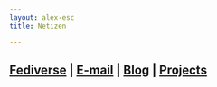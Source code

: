 ```yaml
---
layout: alex-esc
title: Netizen

---
```



## [Fediverse][1] | [E-mail][2] | [Blog][3] | [Projects][4]

[1]: https://social.librem.one/@alexesc
[2]: mailto:alexesc@disroot.org
[3]: https://alex-esc.github.io/posts/
[4]: https://alex-esc.github.io/posts/

<!--more-->





<!--


<iframe src="//rss.bloople.net/?url=http%3A%2F%2Fwww.rssmix.com%2Fu%2F9114087%2Frss.xml&showtitle=false&striphtml=true&type=html"  width="620" height="800"></iframe>

Follow on the [fediverse][1] or [RSS][2].


[1]: https://bots.tinysubversions.com/u/alexesc_social/
[2]: http://www.rssmix.com/u/9114087/rss.xml












https://www.reddit.com/user/alex_esc/.rss
https://social.librem.one/@alexesc.rss
https://alex-esc.github.io/posts/feed.xml
https://alex-esc.github.io/url/feed.xml






-->
